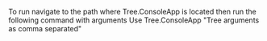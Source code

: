 To run navigate to the path where Tree.ConsoleApp is located then run the following command with arguments
Use Tree.ConsoleApp "Tree arguments as comma separated"
